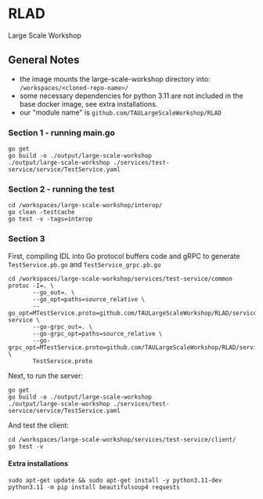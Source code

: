 # RLAD

Large Scale Workshop

## General Notes
- the image mounts the large-scale-workshop directory into: `/workspaces/<cloned-repo-name>/`
- some necessary dependencies for python 3.11 are not included in the base docker image, see extra installations.
- our "module name" is `github.com/TAULargeScaleWorkshop/RLAD`

### Section 1 - running main.go
```
go get
go build -o ./output/large-scale-workshop
./output/large-scale-workshop ./services/test-service/service/TestService.yaml
```

### Section 2 - running the test
```
cd /workspaces/large-scale-workshop/interop/
go clean -testcache
go test -v -tags=interop
```

### Section 3
First, compiling IDL into Go protocol buffers code and gRPC to generate `TestService.pb.go` and `TestService_grpc.pb.go`
```
cd /workspaces/large-scale-workshop/services/test-service/common
protoc -I=. \
       --go_out=. \
       --go_opt=paths=source_relative \
       --go_opt=MTestService.proto=github.com/TAULargeScaleWorkshop/RLAD/services/test-service \
       --go-grpc_out=. \
       --go-grpc_opt=paths=source_relative \
       --go-grpc_opt=MTestService.proto=github.com/TAULargeScaleWorkshop/RLAD/services/testservice/TestService.proto \
       TestService.proto
```
Next, to run the server:
```
go get
go build -o ./output/large-scale-workshop
./output/large-scale-workshop ./services/test-service/service/TestService.yaml
```
And test the client:
```
cd /workspaces/large-scale-workshop/services/test-service/client/
go test -v
```

#### Extra installations
```
sudo apt-get update && sudo apt-get install -y python3.11-dev
python3.11 -m pip install beautifulsoup4 requests
```
